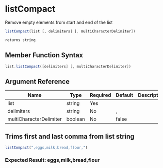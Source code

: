 # listCompact

Remove empty elements from start and end of the list

```javascript
listCompact(list [, delimiters] [, multiCharacterDelimiter])
```

```javascript
returns string
```

## Member Function Syntax

```javascript
list.listCompact([delimiters] [, multiCharacterDelimiter])
```

## Argument Reference

| Name | Type | Required | Default | Description |
| --- | --- | --- | --- | --- |
| list | string | Yes |  |  |
| delimiters | string | No | , |  |
| multiCharacterDelimiter | boolean | No | false |  |

## Trims first and last comma from list string

```javascript
listCompact(",eggs,milk,bread,flour,")
```

### Expected Result: eggs,milk,bread,flour
